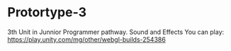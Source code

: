 # Protortype-3
3th Unit in Junnior Programmer pathway. Sound and Effects
You can play:
https://play.unity.com/mg/other/webgl-builds-254386
